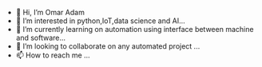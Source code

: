 - 👋 Hi, I’m Omar Adam
- 👀 I’m interested in python,IoT,data science and AI...
- 🌱 I’m currently learning on automation using interface between machine and software...
- 💞️ I’m looking to collaborate on any automated project ...
- 📫 How to reach me ...

<!---
Omar is a ✨ special ✨ repository because its `README.md` (this file) appears on your GitHub profile.
You can click the Preview link to take a look at your changes.
--->
